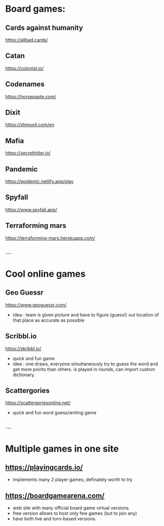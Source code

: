 # Board games:
## Cards against humanity <br/>
 https://allbad.cards/ 

## Catan <br/>
https://colonist.io/ 

## Codenames <br/>
https://horsepaste.com/

## Dixit <br/>
https://shmuxit.com/en

## Mafia <br/>
https://secrethitler.io/

## Pandemic <br/>
https://epidemic.netlify.app/play

## Spyfall <br/>
https://www.spyfall.app/

## Terraforming mars <br/>
https://terraforming-mars.herokuapp.com/ 

<br/>
---
<br/>

# Cool online games
## Geo Guessr <br/>
https://www.geoguessr.com/
- idea : team is given picture and have to figure (guess!) out location of that place as accurate as possible

## Scribbl.io <br/>
https://skribbl.io/
- quick and fun game
- idea : one draws, everyone simultaneously  try to guess the word and get more points than others. is played in rounds, can import custom dictionary.

## Scattergories <br/>
https://scattergoriesonline.net/
- quick and fun word guess/writing game

<br/>
---
<br/>

# Multiple games in one site
## https://playingcards.io/
- implements many 2 player games, definately worth to try

## https://boardgamearena.com/
- web site with many official board game virtual versions.
- free version allows to host only few games (but to join any)
- have both live and turn-based versions.
